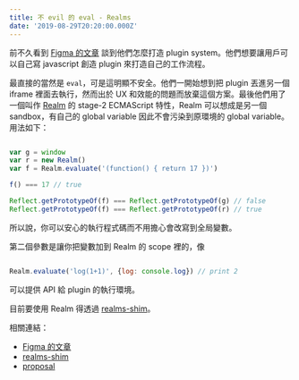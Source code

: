 ```yaml
---
title: 不 evil 的 eval - Realms
date: '2019-08-29T20:20:00.000Z'
---
```


前不久看到 [Figma 的文章](https://www.figma.com/blog/how-we-built-the-figma-plugin-system/) 談到他們怎麼打造 plugin system。他們想要讓用戶可以自己寫 javascript 創造 plugin 來打造自己的工作流程。

最直接的當然是 `eval`，可是這明顯不安全。他們一開始想到把 plugin 丟進另一個 iframe 裡面去執行，然而出於 UX 和效能的問題而放棄這個方案。最後他們用了一個叫作 [Realm](https://github.com/tc39/proposal-realms/#ecmascript-spec-proposal-for-realms-api) 的 stage-2 ECMAScript 特性，Realm 可以想成是另一個 sandbox，有自己的 global variable 因此不會污染到原環境的 global variable。用法如下：

```javascript

var g = window
var r = new Realm()
var f = Realm.evaluate('(function() { return 17 })')

f() === 17 // true

Reflect.getPrototypeOf(f) === Reflect.getPrototypeOf(g) // false
Reflect.getPrototypeOf(f) === Reflect.getPrototypeOf(r) // true

```

所以說，你可以安心的執行程式碼而不用擔心會改寫到全局變數。

第二個參數是讓你把變數加到 Realm 的 scope 裡的，像

```javascript

Realm.evaluate('log(1+1)', {log: console.log}) // print 2

```

可以提供 API 給 plugin 的執行環境。

目前要使用 Realm 得透過 [realms-shim](https://github.com/Agoric/realms-shim)。

相關連結：

* [Figma 的文章](https://www.figma.com/blog/how-we-built-the-figma-plugin-system/)
* [realms-shim](https://github.com/Agoric/realms-shim)
* [proposal](https://github.com/tc39/proposal-realms/#ecmascript-spec-proposal-for-realms-api)
